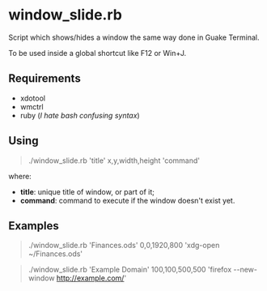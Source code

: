 # window_slide.rb

Script which shows/hides a window the same way done in Guake Terminal.

To be used inside a global shortcut like F12 or Win+J.

## Requirements

* xdotool
* wmctrl
* ruby (_I hate bash confusing syntax_)

## Using

> ./window_slide.rb 'title' x,y,width,height 'command'

where:

* __title__: unique title of window, or part of it;
* __command__: command to execute if the window doesn't exist yet.

## Examples

> ./window_slide.rb 'Finances.ods' 0,0,1920,800 'xdg-open ~/Finances.ods'

> ./window_slide.rb 'Example Domain' 100,100,500,500 'firefox --new-window http://example.com/'

